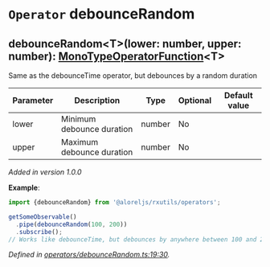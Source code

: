 # `Operator` debounceRandom

## debounceRandom\<T>(lower: number, upper: number): [MonoTypeOperatorFunction](https://rxjs.dev/api/index/interface/MonoTypeOperatorFunction)\<T>

Same as the debounceTime operator, but debounces by a random duration

| **Parameter** | **Description** | **Type** | **Optional** | **Default value** |
|---------------|-----------------|----------|--------------|-------------------|
| lower | Minimum debounce duration | <span>number</span> | No |  |
| upper | Maximum debounce duration | <span>number</span> | No |  |

*Added in version 1.0.0*

**Example**:
```typescript
import {debounceRandom} from '@aloreljs/rxutils/operators';

getSomeObservable()
  .pipe(debounceRandom(100, 200))
  .subscribe();
// Works like debounceTime, but debounces by anywhere between 100 and 200ms every time
```

*Defined in [operators/debounceRandom.ts:19:30](https://github.com/Alorel/rxutils/blob/3fadbc6/src/operators/debounceRandom.ts#L19).*